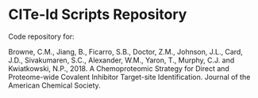 # CITe-Id Scripts Repository



Code repository for:

Browne, C.M., Jiang, B., Ficarro, S.B., Doctor, Z.M., Johnson, J.L., Card, J.D., Sivakumaren, S.C., Alexander, W.M., Yaron, T., Murphy, C.J. and Kwiatkowski, N.P., 2018. A Chemoproteomic Strategy for Direct and Proteome-wide Covalent Inhibitor Target-site Identification. Journal of the American Chemical Society.

